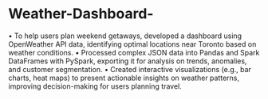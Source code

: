 # Weather-Dashboard-

•	To help users plan weekend getaways, developed a dashboard using OpenWeather API data, identifying optimal locations near Toronto based on weather conditions.
•	Processed complex JSON data into Pandas and Spark DataFrames with PySpark, exporting it for analysis on trends, anomalies, and customer segmentation.
•	Created interactive visualizations (e.g., bar charts, heat maps) to present actionable insights on weather patterns, improving decision-making for users planning travel.
